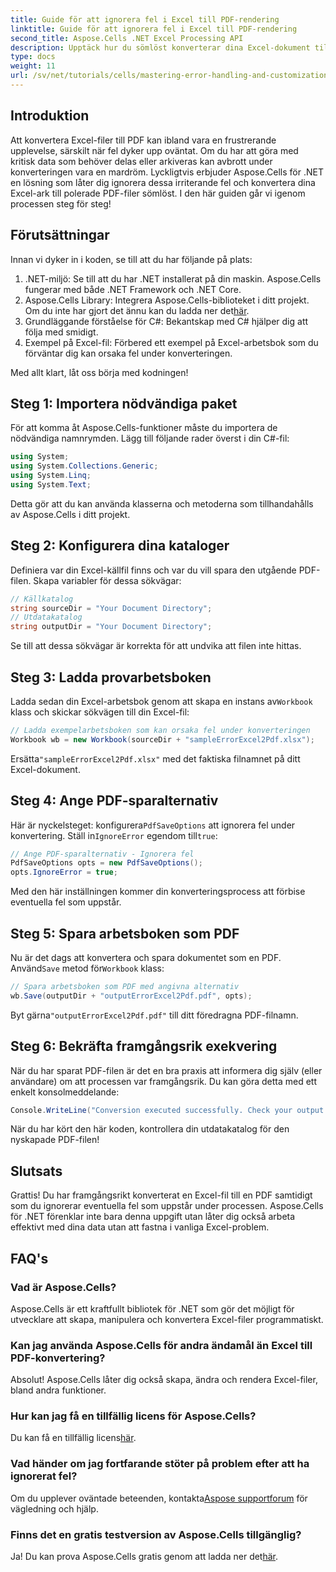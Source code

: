 ```yaml
---
title: Guide för att ignorera fel i Excel till PDF-rendering
linktitle: Guide för att ignorera fel i Excel till PDF-rendering
second_title: Aspose.Cells .NET Excel Processing API
description: Upptäck hur du sömlöst konverterar dina Excel-dokument till PDF med Aspose.Cells för .NET samtidigt som du kringgår fel under konverteringsprocessen. Den här steg-för-steg-guiden ger tydliga instruktioner och viktiga kodavsnitt.
type: docs
weight: 11
url: /sv/net/tutorials/cells/mastering-error-handling-and-customization/guide-ignore-errors-in-excel/
---
```

## Introduktion

Att konvertera Excel-filer till PDF kan ibland vara en frustrerande upplevelse, särskilt när fel dyker upp oväntat. Om du har att göra med kritisk data som behöver delas eller arkiveras kan avbrott under konverteringen vara en mardröm. Lyckligtvis erbjuder Aspose.Cells för .NET en lösning som låter dig ignorera dessa irriterande fel och konvertera dina Excel-ark till polerade PDF-filer sömlöst. I den här guiden går vi igenom processen steg för steg!

## Förutsättningar

Innan vi dyker in i koden, se till att du har följande på plats:

1. .NET-miljö: Se till att du har .NET installerat på din maskin. Aspose.Cells fungerar med både .NET Framework och .NET Core.
2. Aspose.Cells Library: Integrera Aspose.Cells-biblioteket i ditt projekt. Om du inte har gjort det ännu kan du ladda ner det[här](https://releases.aspose.com/cells/net/).
3. Grundläggande förståelse för C#: Bekantskap med C# hjälper dig att följa med smidigt.
4. Exempel på Excel-fil: Förbered ett exempel på Excel-arbetsbok som du förväntar dig kan orsaka fel under konverteringen.

Med allt klart, låt oss börja med kodningen!

## Steg 1: Importera nödvändiga paket

För att komma åt Aspose.Cells-funktioner måste du importera de nödvändiga namnrymden. Lägg till följande rader överst i din C#-fil:

```csharp
using System;
using System.Collections.Generic;
using System.Linq;
using System.Text;
```

Detta gör att du kan använda klasserna och metoderna som tillhandahålls av Aspose.Cells i ditt projekt.

## Steg 2: Konfigurera dina kataloger

Definiera var din Excel-källfil finns och var du vill spara den utgående PDF-filen. Skapa variabler för dessa sökvägar:

```csharp
// Källkatalog
string sourceDir = "Your Document Directory";
// Utdatakatalog
string outputDir = "Your Document Directory";
```

Se till att dessa sökvägar är korrekta för att undvika att filen inte hittas.

## Steg 3: Ladda provarbetsboken

Ladda sedan din Excel-arbetsbok genom att skapa en instans av`Workbook` klass och skickar sökvägen till din Excel-fil:

```csharp
// Ladda exempelarbetsboken som kan orsaka fel under konverteringen
Workbook wb = new Workbook(sourceDir + "sampleErrorExcel2Pdf.xlsx");
```

 Ersätta`"sampleErrorExcel2Pdf.xlsx"` med det faktiska filnamnet på ditt Excel-dokument.

## Steg 4: Ange PDF-sparalternativ

 Här är nyckelsteget: konfigurera`PdfSaveOptions` att ignorera fel under konvertering. Ställ in`IgnoreError` egendom till`true`:

```csharp
// Ange PDF-sparalternativ - Ignorera fel
PdfSaveOptions opts = new PdfSaveOptions();
opts.IgnoreError = true;
```

Med den här inställningen kommer din konverteringsprocess att förbise eventuella fel som uppstår.

## Steg 5: Spara arbetsboken som PDF

 Nu är det dags att konvertera och spara dokumentet som en PDF. Använd`Save` metod för`Workbook` klass:

```csharp
// Spara arbetsboken som PDF med angivna alternativ
wb.Save(outputDir + "outputErrorExcel2Pdf.pdf", opts);
```

 Byt gärna`"outputErrorExcel2Pdf.pdf"` till ditt föredragna PDF-filnamn.

## Steg 6: Bekräfta framgångsrik exekvering

När du har sparat PDF-filen är det en bra praxis att informera dig själv (eller användare) om att processen var framgångsrik. Du kan göra detta med ett enkelt konsolmeddelande:

```csharp
Console.WriteLine("Conversion executed successfully. Check your output directory for the PDF.");
```

När du har kört den här koden, kontrollera din utdatakatalog för den nyskapade PDF-filen!

## Slutsats

Grattis! Du har framgångsrikt konverterat en Excel-fil till en PDF samtidigt som du ignorerar eventuella fel som uppstår under processen. Aspose.Cells för .NET förenklar inte bara denna uppgift utan låter dig också arbeta effektivt med dina data utan att fastna i vanliga Excel-problem.

## FAQ's

### Vad är Aspose.Cells?

Aspose.Cells är ett kraftfullt bibliotek för .NET som gör det möjligt för utvecklare att skapa, manipulera och konvertera Excel-filer programmatiskt.

### Kan jag använda Aspose.Cells för andra ändamål än Excel till PDF-konvertering?

Absolut! Aspose.Cells låter dig också skapa, ändra och rendera Excel-filer, bland andra funktioner.

### Hur kan jag få en tillfällig licens för Aspose.Cells?

 Du kan få en tillfällig licens[här](https://purchase.aspose.com/temporary-license/).

### Vad händer om jag fortfarande stöter på problem efter att ha ignorerat fel?

 Om du upplever oväntade beteenden, kontakta[Aspose supportforum](https://forum.aspose.com/c/cells/9) för vägledning och hjälp.

### Finns det en gratis testversion av Aspose.Cells tillgänglig?

 Ja! Du kan prova Aspose.Cells gratis genom att ladda ner det[här](https://releases.aspose.com/).